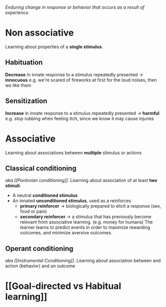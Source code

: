 _Enduring change in response or behavior that occurs as a result of experience._

# Non associative
Learning about properties of a **single stimulus**.
## Habituation
**Decrease** in innate response to a stimulus repeatedly presented -> **innocuous**
e.g. we're scared of fireworks at first for the loud noises, then we like them
## Sensitization
**Increase** in innate response to a stimulus repeatedly presented -> **harmful**
e.g. stop rubbing when feeling itch, since we know it may cause injuries

# Associative
Learning about associations between **multiple** stimulus or actions
## Classical conditioning
_aka [[Pavlovian conditioning]]_.
Learning about association of at least **two stimuli**:
- A neutral **conditioned stimulus**
- An innated **unconditioned stimulus**, used as a reinforces 
	- **primary reinforcer** -> biologically prepared to elicit a response (sex, food or pain)
	- **secondary reinforcer** -> a stimulus that has previously become relevant from associative learning. (e.g. money for humans)
The learner learns to predict events in order to maximize rewarding outcomes, and minimize aversive outcomes.

## Operant conditioning
_aka [[Instrumental Conditioning]]_.
Learning about association between and action (behavior) and an outcome 

# [[Goal-directed vs Habitual learning]]